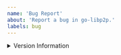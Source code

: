 ```yaml
---
name: 'Bug Report'
about: 'Report a bug in go-libp2p.'
labels: bug
---
```


<!-- This is where you get to tell us what went wrong. When doing so, please make sure to include *all* relevant information.

Please try to include:
  * What you were doing when you experienced the bug.
  * Any error messages you saw, *where* you saw them, and what you believe may have caused them (if you have any ideas).
  * When possible, steps to reliably produce the bug.
-->

<details>
<summary>Version Information</summary>
<pre>
<!-- Insert the output of `go list -m all` HERE -->
</pre>
</details>
